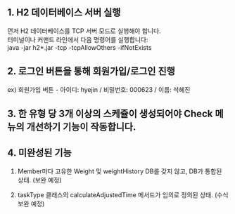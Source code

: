 ## 1. H2 데이터베이스 서버 실행
   
먼저 H2 데이터베이스를 TCP 서버 모드로 실행해야 합니다.<br>
터미널이나 커맨드 라인에서 다음 명령어를 실행합니다:<br>
java -jar h2*.jar -tcp -tcpAllowOthers -ifNotExists

## 2. 로그인 버튼을 통해 회원가입/로그인 진행

ex) 회원가입 버튼 - 아이디: hyejin / 비밀번호: 000623 / 이름: 석혜진

## 3. 한 유형 당 3개 이상의 스케쥴이 생성되어야 Check 메뉴의 개선하기 기능이 작동합니다.


## 4. 미완성된 기능

1) Member마다 고유한 Weight 및 weightHistory DB를 갖지 않고, DB가 통합된 상태. (보완 예정)

2) taskType 클래스의 calculateAdjustedTime 메서드가 임의로 정의된 상태. (수식 보완 예정)


